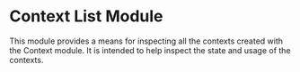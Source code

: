 # Context List Module

This module provides a means for inspecting all the contexts created
with the Context module. It is intended to help inspect the state and
usage of the contexts.